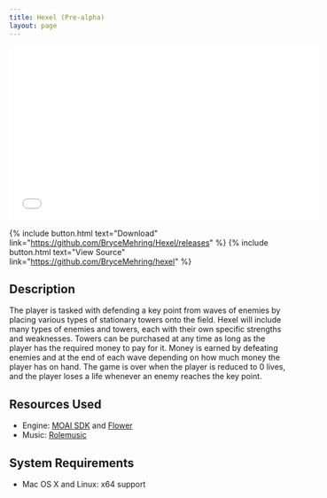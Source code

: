 ```yaml
---
title: Hexel (Pre-alpha)
layout: page
---
```


<iframe width="560" height="315" src="//www.youtube.com/embed/xwFNek4eq-w" frameborder="0" allowfullscreen></iframe>

{% include button.html text="Download" link="https://github.com/BryceMehring/Hexel/releases" %} {% include button.html text="View Source" link="https://github.com/BryceMehring/hexel" %}

## Description
The player is tasked with defending a key point from waves of enemies by placing various types of stationary towers onto the field. Hexel will include many types of enemies and towers, each with their own specific strengths and weaknesses. Towers can be purchased at any time as long as the player has the required money to pay for it. Money is earned by defeating enemies and at the end of each wave depending on how much money the player has on hand. The game is over when the player is reduced to 0 lives, and the player loses a life whenever an enemy reaches the key point.

## Resources Used
* Engine: [MOAI SDK](https://github.com/moai/moai-dev) and [Flower](https://github.com/makotok/Hanappe)
* Music: [Rolemusic](http://freemusicarchive.org/music/Rolemusic/)

## System Requirements
* Mac OS X and Linux: x64 support
